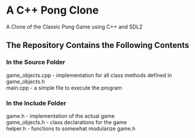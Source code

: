 # A C++ Pong Clone
A Clone of the Classic Pong Game using C++ and SDL2
## The Repository Contains the Following Contents
### In the Source Folder
game_objects.cpp - implementation for all class methods defined in game_objects.h </br>
main.cpp - a simple file to execute the program
### In the Include Folder
game.h - implementation of the actual game </br>
game_objects.h - class declarations for the game </br>
helper.h - functions to somewhat modularize game.h
